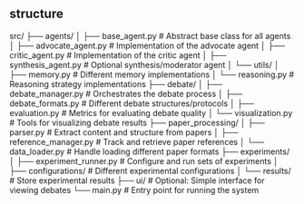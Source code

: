 ## structure

src/
├── agents/
│   ├── base_agent.py            # Abstract base class for all agents
│   ├── advocate_agent.py        # Implementation of the advocate agent
│   ├── critic_agent.py          # Implementation of the critic agent
│   ├── synthesis_agent.py       # Optional synthesis/moderator agent
│   └── utils/
│       ├── memory.py            # Different memory implementations
│       └── reasoning.py         # Reasoning strategy implementations
├── debate/
│   ├── debate_manager.py        # Orchestrates the debate process
│   ├── debate_formats.py        # Different debate structures/protocols
│   ├── evaluation.py            # Metrics for evaluating debate quality
│   └── visualization.py         # Tools for visualizing debate results
├── paper_processing/
│   ├── parser.py                # Extract content and structure from papers
│   ├── reference_manager.py     # Track and retrieve paper references
│   └── data_loader.py           # Handle loading different paper formats
├── experiments/
│   ├── experiment_runner.py     # Configure and run sets of experiments
│   ├── configurations/          # Different experimental configurations
│   └── results/                 # Store experimental results
├── ui/                          # Optional: Simple interface for viewing debates
└── main.py                      # Entry point for running the system